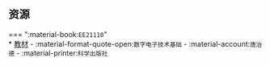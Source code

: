 ## 资源  
=== ":material-book:`EE21110`"  
    * [教材](https://api.ecylt.top/v1/lanzou_link?url=https://cqu-openlib.lanzout.com/iGlKp28ybwra&type=down) - :material-format-quote-open:`数字电子技术基础` - :material-account:`唐治德` - :material-printer:`科学出版社`  